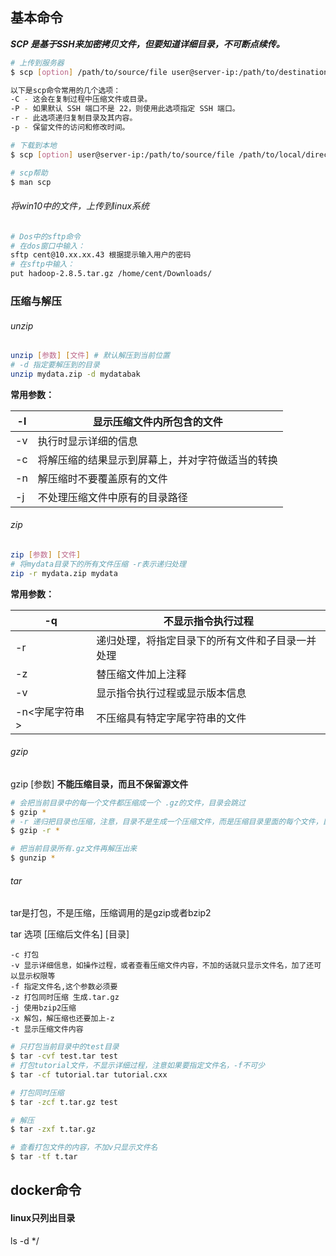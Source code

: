## 基本命令

***SCP 是基于SSH来加密拷贝文件，但要知道详细目录，不可断点续传。***

```bash
# 上传到服务器
$ scp [option] /path/to/source/file user@server-ip:/path/to/destination/directory

以下是scp命令常用的几个选项：
-C - 这会在复制过程中压缩文件或目录。
-P - 如果默认 SSH 端口不是 22，则使用此选项指定 SSH 端口。
-r - 此选项递归复制目录及其内容。
-p - 保留文件的访问和修改时间。

# 下载到本地
$ scp [option] user@server-ip:/path/to/source/file /path/to/local/directory

# scp帮助
$ man scp
```



###### 将win10中的文件，上传到linux系统

```bash
# Dos中的sftp命令
# 在dos窗口中输入：
sftp cent@10.xx.xx.43 根据提示输入用户的密码
# 在sftp中输入： 
put hadoop-2.8.5.tar.gz /home/cent/Downloads/
```



### 压缩与解压

###### unzip

```bash
unzip [参数] [文件] # 默认解压到当前位置
# -d 指定要解压到的目录
unzip mydata.zip -d mydatabak 
```

**常用参数：**

| -l   | 显示压缩文件内所包含的文件                       |
| ---- | ------------------------------------------------ |
| -v   | 执行时显示详细的信息                             |
| -c   | 将解压缩的结果显示到屏幕上，并对字符做适当的转换 |
| -n   | 解压缩时不要覆盖原有的文件                       |
| -j   | 不处理压缩文件中原有的目录路径                   |



###### zip

```bash
zip [参数] [文件]
# 将mydata目录下的所有文件压缩 -r表示递归处理
zip -r mydata.zip mydata 
```

**常用参数：**

| -q             | 不显示指令执行过程                               |
| -------------- | ------------------------------------------------ |
| -r             | 递归处理，将指定目录下的所有文件和子目录一并处理 |
| -z             | 替压缩文件加上注释                               |
| -v             | 显示指令执行过程或显示版本信息                   |
| -n<字尾字符串> | 不压缩具有特定字尾字符串的文件                   |



###### gzip

gzip [参数] **不能压缩目录，而且不保留源文件**

```bash
# 会把当前目录中的每一个文件都压缩成一个 .gz的文件，目录会跳过 
$ gzip *
# -r 递归把目录也压缩，注意，目录不是生成一个压缩文件，而是压缩目录里面的每个文件，目录任然存在！！！
$ gzip -r *

# 把当前目录所有.gz文件再解压出来
$ gunzip * 
```



###### tar

tar是打包，不是压缩，压缩调用的是gzip或者bzip2

tar 选项 [压缩后文件名] [目录]

```
-c 打包
-v 显示详细信息，如操作过程，或者查看压缩文件内容，不加的话就只显示文件名，加了还可以显示权限等
-f 指定文件名,这个参数必须要
-z 打包同时压缩 生成.tar.gz
-j 使用bzip2压缩
-x 解包，解压缩也还要加上-z
-t 显示压缩文件内容
```

```bash
# 只打包当前目录中的test目录
$ tar -cvf test.tar test
# 打包tutorial文件，不显示详细过程，注意如果要指定文件名，-f不可少
$ tar -cf tutorial.tar tutorial.cxx

# 打包同时压缩
$ tar -zcf t.tar.gz test

# 解压
$ tar -zxf t.tar.gz

# 查看打包文件的内容，不加v只显示文件名
$ tar -tf t.tar
```



## docker命令


#### linux只列出目录
ls -d */


